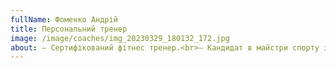 ```yaml
---
fullName: Фоменко Андрій
title: Персональний тренер
image: /image/coaches/img_20230329_180132_172.jpg
about: – Сертифікований фітнес тренер.<br>– Кандидат в майстри спорту з пауерліфтингу.<br>– Чемпіон України серед ДЮСШ.<br>– Багаторазовий чемпіон області із пауерліфтингу.<br>– Отримав ступінь бакалавра зі спеціальності фізична культура і спорт.<br>– Вчитель фізичної культури. 
---
```

